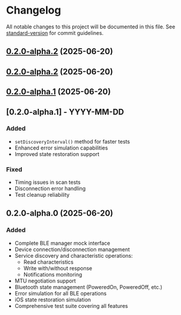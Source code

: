 # Changelog

All notable changes to this project will be documented in this file. See [standard-version](https://github.com/conventional-changelog/standard-version) for commit guidelines.

## [0.2.0-alpha.2](https://github.com/dmanto/react-native-ble-plx-mock/compare/v0.2.0-alpha.1...v0.2.0-alpha.2) (2025-06-20)

## [0.2.0-alpha.2](https://github.com/dmanto/react-native-ble-plx-mock/compare/v0.2.0-alpha.1...v0.2.0-alpha.2) (2025-06-20)

## [0.2.0-alpha.1](https://github.com/dmanto/react-native-ble-plx-mock/compare/v0.2.0-alpha.0...v0.2.0-alpha.1) (2025-06-20)

## [0.2.0-alpha.1] - YYYY-MM-DD

### Added
- `setDiscoveryInterval()` method for faster tests
- Enhanced error simulation capabilities
- Improved state restoration support

### Fixed
- Timing issues in scan tests
- Disconnection error handling
- Test cleanup reliability

## 0.2.0-alpha.0 (2025-06-20)

### Added
- Complete BLE manager mock interface
- Device connection/disconnection management
- Service discovery and characteristic operations:
  - Read characteristics
  - Write with/without response
  - Notifications monitoring
- MTU negotiation support
- Bluetooth state management (PoweredOn, PoweredOff, etc.)
- Error simulation for all BLE operations
- iOS state restoration simulation
- Comprehensive test suite covering all features